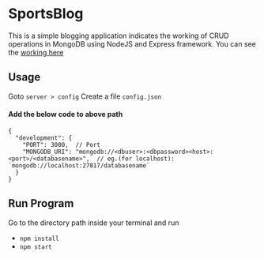 # SportsBlog
This is a simple blogging application indicates the working of CRUD operations in MongoDB using NodeJS and Express framework.
You can see the [working here](https://enigmatic-scrubland-68315.herokuapp.com/)

## Usage
Goto `server > config`
Create a file `config.json`

#### Add the below code to above path
    {
      "development": {
        "PORT": 3000,  // Port
        "MONGODB_URI": "mongodb://<dbuser>:<dbpassword><host>:<port>/<databasename>",  // eg.(for localhost):  `mongodb://localhost:27017/databasename`
      }
    }

## Run Program
Go to the directory path inside your terminal and run 
- `npm install`
- `npm start`
